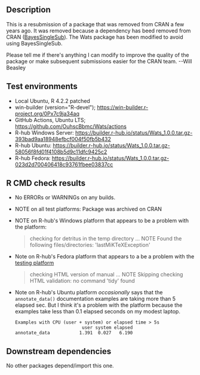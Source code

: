 ## Description

This is a resubmission of a package that was removed from CRAN a few years ago.  It was removed because a dependency has beed removed from CRAN ([BayesSingleSub](https://CRAN.R-project.org/package=BayesSingleSub)).  The Wats package has been modified to avoid using BayesSingleSub.

Please tell me if there's anything I can modify to improve the quality of the package or make subsequent submissions easier for the CRAN team. --Will Beasley

## Test environments

* Local Ubuntu, R 4.2.2 patched
* win-builder (version="R-devel"); https://win-builder.r-project.org/0Px7c9ja34aq
* GitHub Actions, Ubuntu LTS; https://github.com/OuhscBbmc/Wats/actions
* R-hub Windows Server: https://builder.r-hub.io/status/Wats_1.0.0.tar.gz-393bad9aa18948efbcf004f50fb5b432
* R-hub Ubuntu: https://builder.r-hub.io/status/Wats_1.0.0.tar.gz-58056f8fd01f4108b5d9c11dfc9425c2
* R-hub Fedora: https://builder.r-hub.io/status/Wats_1.0.0.tar.gz-023d2d700406418c93761fbee03837cc

## R CMD check results

* No ERRORs or WARNINGs on any builds.

* NOTE on all test platforms: Package was archived on CRAN

* NOTE on R-hub's Windows platform that appears to be a problem with the platform:
  > checking for detritus in the temp directory ... NOTE
  > Found the following files/directories:
  >   'lastMiKTeXException'

* Note on R-hub's Fedora platform that appears to a be a problem with the [testing platform](https://stackoverflow.com/a/75007979/1082435)
  > checking HTML version of manual ... NOTE
  > Skipping checking HTML validation: no command 'tidy' found

* Note on R-hub's Ubuntu platform *occasionally* says that the `annotate_data()` documentation examples are taking more than 5 elapsed sec.  But I think it's a problem with the platform because the examples take less than 0.1 elapsed seconds on my modest laptop.
  ```
  Examples with CPU (user + system) or elapsed time > 5s
                           user system elapsed
  annotate_data           1.391  0.027   6.190
  ```

## Downstream dependencies

No other packages depend/import this one.
